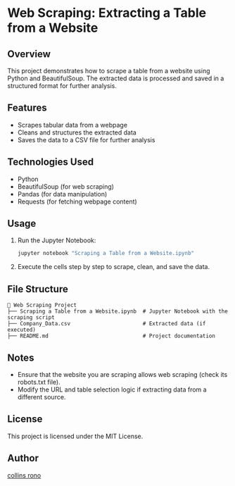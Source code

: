 # Web Scraping: Extracting a Table from a Website

## Overview
This project demonstrates how to scrape a table from a website using Python and BeautifulSoup. The extracted data is processed and saved in a structured format for further analysis.

## Features
- Scrapes tabular data from a webpage
- Cleans and structures the extracted data
- Saves the data to a CSV file for further analysis

## Technologies Used
- Python
- BeautifulSoup (for web scraping)
- Pandas (for data manipulation)
- Requests (for fetching webpage content)

## Usage
1. Run the Jupyter Notebook:
   ```bash
   jupyter notebook "Scraping a Table from a Website.ipynb"
   ```
2. Execute the cells step by step to scrape, clean, and save the data.

## File Structure
```
📂 Web Scraping Project
├── Scraping a Table from a Website.ipynb  # Jupyter Notebook with the scraping script
├── Company_Data.csv                       # Extracted data (if executed)
├── README.md                              # Project documentation
```

## Notes
- Ensure that the website you are scraping allows web scraping (check its robots.txt file).
- Modify the URL and table selection logic if extracting data from a different source.

## License
This project is licensed under the MIT License.

## Author
[collins rono](https://github.com/IRonoCollins)
